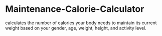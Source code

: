 # Maintenance-Calorie-Calculator
calculates the number of calories your body needs to maintain its current weight based on your gender, age, weight, height, and activity level.
